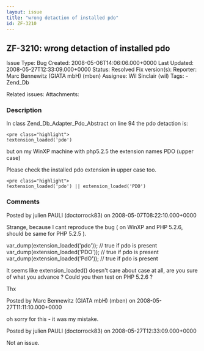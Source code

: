 ```yaml
---
layout: issue
title: "wrong detaction of installed pdo"
id: ZF-3210
---
```


ZF-3210: wrong detaction of installed pdo
-----------------------------------------

 Issue Type: Bug Created: 2008-05-06T14:06:06.000+0000 Last Updated: 2008-05-27T12:33:09.000+0000 Status: Resolved Fix version(s): 
 Reporter:  Marc Bennewitz (GIATA mbH) (mben)  Assignee:  Wil Sinclair (wil)  Tags: - Zend\_Db
 
 Related issues: 
 Attachments: 
### Description

In class Zend\_Db\_Adapter\_Pdo\_Abstract on line 94 the pdo detaction is:

 
    <pre class="highlight">
    !extension_loaded('pdo')


but on my WinXP machine with php5.2.5 the extension names PDO (upper case)

Please check the installed pdo extension in upper case too.

 
    <pre class="highlight">
    !extension_loaded('pdo') || extension_loaded('PDO')


 

 

### Comments

Posted by julien PAULI (doctorrock83) on 2008-05-07T08:22:10.000+0000

Strange, because I cant reproduce the bug ( on WinXP and PHP 5.2.6, should be same for PHP 5.2.5 ).

var\_dump(extension\_loaded('pdo')); // true if pdo is present var\_dump(extension\_loaded('PDO')); // true if pdo is present var\_dump(extension\_loaded('PdO')); // true if pdo is present

It seems like extension\_loaded() doesn't care about case at all, are you sure of what you advance ? Could you then test on PHP 5.2.6 ?

Thx

 

 

Posted by Marc Bennewitz (GIATA mbH) (mben) on 2008-05-27T11:11:10.000+0000

oh sorry for this - it was my mistake.

 

 

Posted by julien PAULI (doctorrock83) on 2008-05-27T12:33:09.000+0000

Not an issue.

 

 